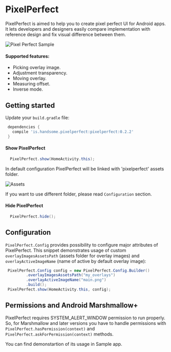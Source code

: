 # PixelPerfect

PixelPerfect is aimed to help you to create pixel perfect UI for Android apps. It lets developers and designers easily compare implementation with reference design and fix visual difference between them.

![Pixel Perfect Sample](https://s3.amazonaws.com/f.cl.ly/items/1L3b1C3h1s2k2t350C2D/ezgif.com-resize.gif?v=391643b5 "Pixel Perfect Sample")

#### Supported features:
- Picking overlay image. 
- Adjustment transparency.
- Moving overlay.
- Measuring offset.
- Inverse mode.

## Getting started

Update your `build.gradle` file:

```gradle
 dependencies {
   compile 'is.handsome.pixelperfect:pixelperfect:0.2.2'
 }
```

#### Show PixelPerfect
```java
  PixelPerfect.show(HomeActivity.this);
```

In default configuration PixelPerfect will be linked with 'pixelperfect' assets folder.

![Assets](https://s3.amazonaws.com/f.cl.ly/items/3m231E1W312M0U0X2t3U/assets.png?v=630e4d1b "Assets")

If you want to use different folder, please read `Configuration` section.
 
#### Hide PixelPerfect
```java
  PixelPerfect.hide();
```

## Configuration

`PixelPerfect.Config` provides possibility to configure major attributes of PixelPerfect. This snippet demonstrates usage of custom `overlayImagesAssetsPath` (assets folder for overlay images) and `overlayActiveImageName` (name of active by default overlay image):

```java
 PixelPerfect.Config config = new PixelPerfect.Config.Builder()
         .overlayImagesAssetsPath("my_overlays")
         .overlayActiveImageName("main.png")
         .build();
 PixelPerfect.show(HomeActivity.this, config);
```

## Permissions and Android Marshmallow+

PixelPerfect requires SYSTEM_ALERT_WINDOW permission to run properly. So, for Marshmallow and later versions you have to handle permissions with `PixelPerfect.hasPermission(context)` and `PixelPerfect.askForPermission(context)` methods.

You can find demonstartion of its usage in Sample app.

